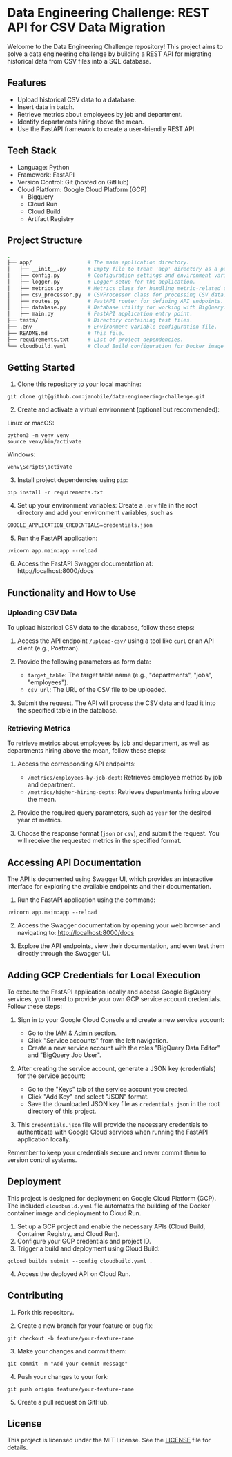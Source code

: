 # Data Engineering Challenge: REST API for CSV Data Migration

Welcome to the Data Engineering Challenge repository! This project aims to solve a data engineering challenge by building a REST API for migrating historical data from CSV files into a SQL database.

## Features

- Upload historical CSV data to a database.
- Insert data in batch.
- Retrieve metrics about employees by job and department.
- Identify departments hiring above the mean.
- Use the FastAPI framework to create a user-friendly REST API.

## Tech Stack

- Language: Python
- Framework: FastAPI
- Version Control: Git (hosted on GitHub)
- Cloud Platform: Google Cloud Platform (GCP)
    - Bigquery
    - Cloud Run
    - Cloud Build
    - Artifact Registry


## Project Structure
```bash
.
├── app/                  # The main application directory.
│   ├── __init__.py       # Empty file to treat 'app' directory as a package.
│   ├── config.py         # Configuration settings and environment variables.
│   ├── logger.py         # Logger setup for the application.
│   ├── metrics.py        # Metrics class for handling metric-related queries.
│   ├── csv_processor.py  # CSVProcessor class for processing CSV data.
│   ├── routes.py         # FastAPI router for defining API endpoints.
│   ├── database.py       # Database utility for working with BigQuery.
│   ├── main.py           # FastAPI application entry point.
├── tests/                # Directory containing test files.
├── .env                  # Environment variable configuration file.
├── README.md             # This file.
├── requirements.txt      # List of project dependencies.
└── cloudbuild.yaml       # Cloud Build configuration for Docker image and Cloud Run deployment.
```
## Getting Started

1. Clone this repository to your local machine:
```
git clone git@github.com:janobile/data-engineering-challenge.git
```
2. Create and activate a virtual environment (optional but recommended):

Linux or macOS:

``` 
python3 -m venv venv
source venv/bin/activate 
```
Windows: 

```
venv\Scripts\activate
```
3. Install project dependencies using `pip`:
```
pip install -r requirements.txt
```
4. Set up your environment variables:
Create a `.env` file in the root directory and add your environment variables, such as
```
GOOGLE_APPLICATION_CREDENTIALS=credentials.json
```

5. Run the FastAPI application:
```
uvicorn app.main:app --reload
```
6. Access the FastAPI Swagger documentation at:
http://localhost:8000/docs

## Functionality and How to Use

### Uploading CSV Data

To upload historical CSV data to the database, follow these steps:

1. Access the API endpoint `/upload-csv/` using a tool like `curl` or an API client (e.g., Postman).

2. Provide the following parameters as form data:
   - `target_table`: The target table name (e.g., "departments", "jobs", "employees").
   - `csv_url`: The URL of the CSV file to be uploaded.

3. Submit the request. The API will process the CSV data and load it into the specified table in the database.

### Retrieving Metrics

To retrieve metrics about employees by job and department, as well as departments hiring above the mean, follow these steps:

1. Access the corresponding API endpoints:
   - `/metrics/employees-by-job-dept`: Retrieves employee metrics by job and department.
   - `/metrics/higher-hiring-depts`: Retrieves departments hiring above the mean.

2. Provide the required query parameters, such as `year` for the desired year of metrics.

3. Choose the response format (`json` or `csv`), and submit the request. You will receive the requested metrics in the specified format.

## Accessing API Documentation

The API is documented using Swagger UI, which provides an interactive interface for exploring the available endpoints and their documentation.

1. Run the FastAPI application using the command:
```
uvicorn app.main:app --reload
```

2. Access the Swagger documentation by opening your web browser and navigating to:
[http://localhost:8000/docs](http://localhost:8000/docs)

3. Explore the API endpoints, view their documentation, and even test them directly through the Swagger UI.

## Adding GCP Credentials for Local Execution

To execute the FastAPI application locally and access Google BigQuery services, you'll need to provide your own GCP service account credentials. Follow these steps:

1. Sign in to your Google Cloud Console and create a new service account:
   - Go to the [IAM & Admin](https://console.cloud.google.com/iam-admin/) section.
   - Click "Service accounts" from the left navigation.
   - Create a new service account with the roles "BigQuery Data Editor" and "BigQuery Job User".

2. After creating the service account, generate a JSON key (credentials) for the service account:
   - Go to the "Keys" tab of the service account you created.
   - Click "Add Key" and select "JSON" format.
   - Save the downloaded JSON key file as `credentials.json` in the root directory of this project.

3. This `credentials.json` file will provide the necessary credentials to authenticate with Google Cloud services when running the FastAPI application locally.

Remember to keep your credentials secure and never commit them to version control systems.
## Deployment

This project is designed for deployment on Google Cloud Platform (GCP). The included `cloudbuild.yaml` file automates the building of the Docker container image and deployment to Cloud Run.

1. Set up a GCP project and enable the necessary APIs (Cloud Build, Container Registry, and Cloud Run).
2. Configure your GCP credentials and project ID.
3. Trigger a build and deployment using Cloud Build:
```
gcloud builds submit --config cloudbuild.yaml .
```
4. Access the deployed API on Cloud Run.

## Contributing

1. Fork this repository.

2. Create a new branch for your feature or bug fix:
``` 
git checkout -b feature/your-feature-name
```
3. Make your changes and commit them:
```
git commit -m "Add your commit message"
```

4. Push your changes to your fork:
```
git push origin feature/your-feature-name
```
5. Create a pull request on GitHub.

## License

This project is licensed under the MIT License. See the [LICENSE](LICENSE) file for details.